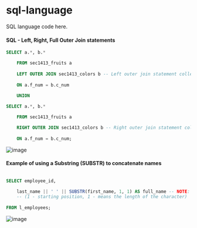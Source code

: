 # sql-language
SQL language code here.

#### SQL - Left, Right, Full Outer Join statements
```sql
SELECT a.*, b.*

    FROM sec1413_fruits a
    
    LEFT OUTER JOIN sec1413_colors b -- Left outer join statement collects data from 'sec1413_colors b' of rows to the right side column so that it matches with the data on the left side of the table.
    
    ON a.f_num = b.c_num
    
    UNION

SELECT a.*, b.*

    FROM sec1413_fruits a

    RIGHT OUTER JOIN sec1413_colors b -- Right outer join statement collects data from 'sec1413_colors b' of rows to the left side column so that it matches with the data on the right side of the table.
    
    ON a.f_num = b.c_num;
```

![image](https://user-images.githubusercontent.com/36749450/94019264-90c93200-fd7f-11ea-85b8-158f93d84266.png)


#### Example of using a Substring (SUBSTR) to concatenate names
```sql

SELECT employee_id,

    last_name || ' ' || SUBSTR(first_name, 1, 1) AS full_name -- NOTE: SUBSTR can take off strings from a variable (such as a person, place or thing).
    -- (1 - starting position, 1 - means the length of the character)
    
FROM l_employees;

```
![image](https://user-images.githubusercontent.com/36749450/94173575-22a96b80-fe62-11ea-8d89-e3a5d908bf50.png)

